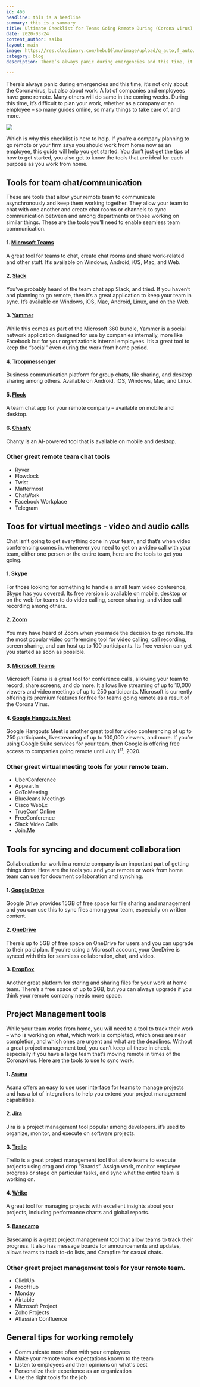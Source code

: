 ```yaml
---
id: 466
headline: this is a headline
summary: this is a summary
title: Ultimate Checklist for Teams Going Remote During (Corona virus) Emergency
date: 2020-03-24
content_author: saibu
layout: main
image: https://res.cloudinary.com/hebu10lmu/image/upload/q_auto,f_auto/54.80.5.68/tips-for-working-remotely/selective-focus-photography-of-woman-using-macbook-pro-3584996_vyrc1d.jpg
category: blog
description: There’s always panic during emergencies and this time, it’s not only about the Coronavirus, but also about work. A lot of companies and employees have gone remote. Many others will do same in the coming weeks. During this time, it’s difficult to plan your work, whether as a company or an employee – so many guides online, so many things to take care of, and more.

---
```


There’s always panic during emergencies and this time, it’s not only about the Coronavirus, but also about work. A lot of companies and employees have gone remote. Many others will do same in the coming weeks. During this time, it’s difficult to plan your work, whether as a company or an employee – so many guides online, so many things to take care of, and more.

<img loading="lazy" src="https://res.cloudinary.com/hebu10lmu/image/upload/q_auto,f_auto/54.80.5.68/tips-for-working-remotely/selective-focus-photography-of-woman-using-macbook-pro-3584996_vyrc1d.jpg" />

Which is why this checklist is here to help. If you’re a company planning to go remote or your firm says you should work from home now as an employee, this guide will help you get started. You don’t just get the tips of how to get started, you also get to know the tools that are ideal for each purpose as you work from home.
<h2>Tools for team chat/communication</h2>
These are tools that allow your remote team to communicate asynchronously and keep them working together. They allow your team to chat with one another and create chat rooms or channels to sync communication between and among departments or those working on similar things. These are the tools you’ll need to enable seamless team communication.
<h4>1. <a href="https://teams.microsoft.com/" target="_blank" rel="noopener noreferrer">Microsoft Teams</a></h4>
A great tool for teams to chat, create chat rooms and share work-related and other stuff. It’s available on Windows, Android, iOS, Mac, and Web.
<h4>2. <a href="https://slack.com/intl/en-ci/" target="_blank" rel="noopener noreferrer">Slack</a></h4>
You’ve probably heard of the team chat app Slack, and tried. If you haven’t and planning to go remote, then it’s a great application to keep your team in sync. It’s available on Windows, iOS, Mac, Android, Linux, and on the Web.
<h4>3. <a href="https://products.office.com/en-us/yammer/yammer-overview" target="_blank" rel="noopener noreferrer">Yammer</a></h4>
While this comes as part of the Microsoft 360 bundle, Yammer is a social network application designed for use by companies internally, more like Facebook but for your organization’s internal employees. It’s a great tool to keep the “social” even during the work from home period.
<h4>4. <a href="https://www.troopmessenger.com/" target="_blank" rel="noopener noreferrer">Troopmessenger</a></h4>
Business communication platform for group chats, file sharing, and desktop sharing among others. Available on Android, iOS, Windows, Mac, and Linux.
<h4>5. <a href="https://flock.com/?utm_expid=.3o2nYdxWSiGU2ZVVwiW8pQ.0&amp;utm_referrer=https%3A%2F%2Fflock.com%2F%3Futm_source%3Dzapier.com%26utm_medium%3Dreferral%26utm_campaign%3Dzapier" target="_blank" rel="noopener noreferrer">Flock</a></h4>
A team chat app for your remote company – available on mobile and desktop.
<h4>6. <a href="https://www.chanty.com/" target="_blank" rel="noopener noreferrer">Chanty</a></h4>
Chanty is an AI-powered tool that is available on mobile and desktop.
<h3>Other great remote team chat tools</h3>
<ul>
 	<li>Ryver</li>
 	<li>Flowdock</li>
 	<li>Twist</li>
 	<li>Mattermost</li>
 	<li>ChatWork</li>
 	<li>Facebook Workplace</li>
 	<li>Telegram</li>
</ul>
<h2>Toos for virtual meetings - video and audio calls</h2>
Chat isn’t going to get everything done in your team, and that’s when video conferencing comes in. whenever you need to get on a video call with your team, either one person or the entire team, here are the tools to get you going.
<h4>1. <a href="https://www.skype.com/en/" target="_blank" rel="noopener noreferrer">Skype</a></h4>
For those looking for something to handle a small team video conference, Skype has you covered. Its free version is available on mobile, desktop or on the web for teams to do video calling, screen sharing, and video call recording among others.
<h4>2. <a href="https://zoom.us/" target="_blank" rel="noopener noreferrer">Zoom</a></h4>
You may have heard of Zoom when you made the decision to go remote. It’s the most popular video conferencing tool for video calling, call recording, screen sharing, and can host up to 100 participants. Its free version can get you started as soon as possible.
<h4>3. <a href="https://teams.microsoft.com" target="_blank" rel="noopener noreferrer">Microsoft Teams</a></h4>
Microsoft Teams is a great tool for conference calls, allowing your team to record, share screens, and do more. It allows live streaming of up to 10,000 viewers and video meetings of up to 250 participants. Microsoft is currently offering its premium features for free for teams going remote as a result of the Corona Virus.
<h4>4. <a href="https://gsuite.google.com/products/meet/" target="_blank" rel="noopener noreferrer">Google Hangouts Meet</a></h4>
Google Hangouts Meet is another great tool for video conferencing of up to 250 participants, livestreaming of up to 100,000 viewers, and more. If you’re using Google Suite services for your team, then Google is offering free access to companies going remote until July 1<sup>st</sup>, 2020.
<h3>Other great virtual meeting tools for your remote team.</h3>
<ul>
 	<li>UberConference</li>
 	<li>Appear.In</li>
 	<li>GoToMeeting</li>
 	<li>BlueJeans Meetings</li>
 	<li>Cisco WebEx</li>
 	<li>TrueConf Online</li>
 	<li>FreeConference</li>
 	<li>Slack Video Calls</li>
 	<li>Join.Me</li>
</ul>
<h2>Tools for syncing and document collaboration</h2>
Collaboration for work in a remote company is an important part of getting things done. Here are the tools you and your remote or work from home team can use for document collaboration and synching.
<h4>1. <a href="https://www.google.com/drive/" target="_blank" rel="noopener noreferrer">Google Drive</a></h4>
Google Drive provides 15GB of free space for file sharing and management and you can use this to sync files among your team, especially on written content.
<h4>2. <a href="https://products.office.com/en-us/onedrive/online-cloud-storage" target="_blank" rel="noopener noreferrer">OneDrive</a></h4>
There’s up to 5GB of free space on OneDrive for users and you can upgrade to their paid plan. If you’re using a Microsoft account, your OneDrive is synced with this for seamless collaboration, chat, and video.
<h4>3. <a href="https://www.dropbox.com/" target="_blank" rel="noopener noreferrer">DropBox</a></h4>
Another great platform for storing and sharing files for your work at home team. There’s a free space of up to 2GB, but you can always upgrade if you think your remote company needs more space.
<h2>Project Management tools</h2>
While your team works from home, you will need to a tool to track their work – who is working on what, which work is completed, which ones are near completion, and which ones are urgent and what are the deadlines. Without a great project management tool, you can’t keep all these in check, especially if you have a large team that’s moving remote in times of the Coronavirus. Here are the tools to use to sync work.
<h4>1. <a href="https://app.asana.com" target="_blank" rel="noopener noreferrer">Asana</a></h4>
Asana offers an easy to use user interface for teams to manage projects and has a lot of integrations to help you extend your project management capabilities.
<h4>2. <a href="https://www.atlassian.com/software/jira" target="_blank" rel="noopener noreferrer">Jira</a></h4>
Jira is a project management tool popular among developers. it’s used to organize, monitor, and execute on software projects.
<h4>3. <a href="https://trello.com/" target="_blank" rel="noopener noreferrer">Trello</a></h4>
Trello is a great project management tool that allow teams to execute projects using drag and drop “Boards”. Assign work, monitor employee progress or stage on particular tasks, and sync what the entire team is working on.
<h4>4. <a href="https://www.wrike.com/" target="_blank" rel="noopener noreferrer">Wrike</a></h4>
A great tool for managing projects with excellent insights about your projects, including performance charts and global reports.
<h4>5. <a href="https://basecamp.com/" target="_blank" rel="noopener noreferrer">Basecamp</a></h4>
Basecamp is a great project management tool that allow teams to track their progress. It also has message boards for announcements and updates, allows teams to track to-do lists, and Campfire for casual chats.
<h3>Other great project management tools for your remote team.</h3>
<ul>
 	<li>ClickUp</li>
 	<li>ProofHub</li>
 	<li>Monday</li>
 	<li>Airtable</li>
 	<li>Microsoft Project</li>
 	<li>Zoho Projects</li>
 	<li>Atlassian Confluence</li>
</ul>
<h2>General tips for working remotely</h2>
<ul>
 	<li>Communicate more often with your employees</li>
 	<li>Make your remote work expectations known to the team</li>
 	<li>Listen to employees and their opinions on what's best</li>
 	<li>Personalize their experience as an organization</li>
 	<li>Use the right tools for the job</li>
</ul>